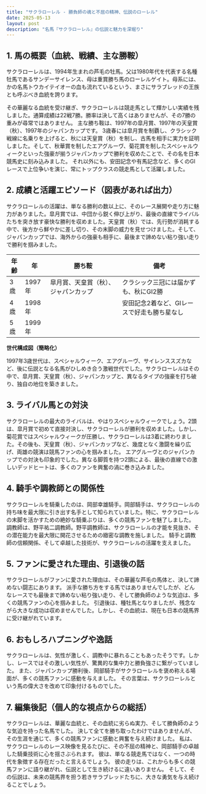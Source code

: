 ```yaml
---
title: "サクラローレル - 勝負師の魂と不屈の精神、伝説のローレル"
date: 2025-05-13
layout: post
description: "名馬『サクラローレル』の伝説と魅力を深堀り"
---
```


## 1. 馬の概要（血統、戦績、主な勝鞍）

サクラローレルは、1994年生まれの芦毛の牡馬。父は1980年代を代表する名種牡馬であるサンデーサイレンス、母は重賞勝ち馬のローレルゲイト。母系には、かの名馬トウカイテイオーの血も流れているという、まさにサラブレッドの王族とも呼ぶべき血統を誇ります。

その華麗なる血統を受け継ぎ、サクラローレルは競走馬として輝かしい実績を残しました。通算成績は22戦7勝。勝率は決して高くはありませんが、その7勝の重みが尋常ではありません。  主な勝ち鞍は、1997年の皐月賞、1997年の天皇賞（秋）、1997年のジャパンカップです。 3歳春には皐月賞を制覇し、クラシック戦線に名乗りを上げると、秋には天皇賞（秋）を制し、古馬を相手に実力を証明しました。そして、秋華賞を制したエアグルーヴ、菊花賞を制したスペシャルウィークといった強豪が揃うジャパンカップで勝利を収めたことで、その名を日本競馬史に刻み込みました。  それ以外にも、安田記念や有馬記念など、多くのGIレースで上位争いを演じ、常にトップクラスの競走馬として活躍しました。


## 2. 成績と活躍エピソード（図表があれば出力）


サクラローレルの活躍は、単なる勝利の数以上に、そのレース展開や走り方に魅力がありました。皐月賞では、中団から鋭く伸び上がり、最後の直線でライバルたちを突き放す豪快な勝利を収めました。天皇賞（秋）では、先行勢が消耗する中で、後方から鮮やかに差し切り、その末脚の威力を見せつけました。そして、ジャパンカップでは、海外からの強豪も相手に、最後まで諦めない粘り強い走りで勝利を掴みました。


| 年齢 | 年 | 勝ち鞍 | 備考 |
|---|---|---|---|
| 3歳 | 1997年 | 皐月賞、天皇賞（秋）、ジャパンカップ | クラシック三冠には届かずも、秋にGI2勝 |
| 4歳 | 1998年 |  | 安田記念2着など、GIレースで好走も勝ち星なし |
| 5歳 | 1999年 |  |  |


**世代構成図（簡略化）**

1997年3歳世代は、スペシャルウィーク、エアグルーヴ、サイレンススズカなど、後に伝説となる名馬がひしめき合う激戦世代でした。サクラローレルはその中で、皐月賞、天皇賞（秋）、ジャパンカップと、異なるタイプの強豪を打ち破り、独自の地位を築きました。


## 3. ライバル馬との対決

サクラローレルの最大のライバルは、やはりスペシャルウィークでしょう。2頭は、皐月賞で初めて直接対決し、サクラローレルが勝利を収めました。しかし、菊花賞ではスペシャルウィークが圧勝し、サクラローレルは3着に終わりました。その後も、天皇賞（秋）、ジャパンカップなど、幾度となく激闘を繰り広げ、両雄の競演は競馬ファンの心を掴みました。  エアグルーヴとのジャパンカップでの対決も印象的でした。異なる脚質を持つ2頭による、最後の直線での激しいデッドヒートは、多くのファンを興奮の渦に巻き込みました。


## 4. 騎手や調教師との関係性


サクラローレルを騎乗したのは、岡部幸雄騎手。岡部騎手は、サクラローレルの持ち味を最大限に引き出す名手として知られていました。特に、サクラローレルの末脚を活かすための絶妙な騎乗ぶりは、多くの競馬ファンを魅了しました。  調教師は、野平祐二調教師。野平調教師は、サクラローレルの才能を見抜き、その潜在能力を最大限に開花させるための緻密な調教を施しました。  騎手と調教師の信頼関係、そして卓越した技術が、サクラローレルの活躍を支えました。


## 5. ファンに愛された理由、引退後の話

サクラローレルがファンに愛された理由は、その華麗な芦毛の馬体と、決して諦めない闘志にあります。  派手な勝ち方をする馬ではありませんでしたが、どんなレースでも最後まで諦めない粘り強い走り、そして勝負師のような気迫は、多くの競馬ファンの心を掴みました。  引退後は、種牡馬となりましたが、残念ながら大きな成功は収めませんでした。しかし、その血統は、現在も日本の競馬界に受け継がれています。


## 6. おもしろハプニングや逸話

サクラローレルは、気性が激しく、調教中に暴れることもあったそうです。しかし、レースではその激しい気性が、驚異的な集中力と勝負強さに繋がっていました。  また、ジャパンカップ勝利後、岡部騎手がサクラローレルを褒め称える場面が、多くの競馬ファンに感動を与えました。  その言葉は、サクラローレルという馬の偉大さを改めて印象付けるものでした。


## 7. 編集後記（個人的な視点からの総括）

サクラローレルは、華麗な血統と、その血統に劣らぬ実力、そして勝負師のような気迫を持った名馬でした。  決して全てを勝ち取ったわけではありませんが、その生涯を通じて、多くの競馬ファンに感動と興奮を与え続けました。  私は、サクラローレルのレース映像を見るたびに、その不屈の精神と、岡部騎手の卓越した騎乗技術に心を揺さぶられます。  彼は、単なる競走馬ではなく、一つの時代を象徴する存在だったと言えるでしょう。  彼の走りは、これからも多くの競馬ファンに語り継がれ、伝説として生き続けるに違いありません。  そして、その伝説は、未来の競馬界を担う若きサラブレッドたちに、大きな勇気を与え続けることでしょう。
